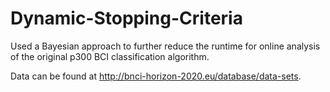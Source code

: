# Dynamic-Stopping-Criteria

Used a Bayesian approach to further reduce the runtime for online analysis of the original p300 BCI classification algorithm. 

Data can be found at http://bnci-horizon-2020.eu/database/data-sets.
